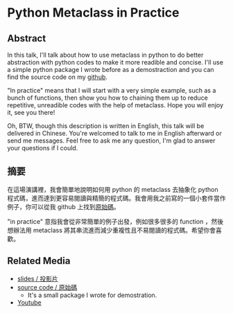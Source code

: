 # Python Metaclass in Practice

## Abstract

In this talk, I'll talk about how to use metaclass in python to do better abstraction with python codes to make it more readible and concise. I'll use a simple python package I wrote before as a demostraction and you can find the source code on my [github](https://github.com/dboyliao/pypeup). 

"In practice" means that I will start with a very simple example, such as a bunch of functions, then show you how to chaining them up to reduce repetitive, unreadible codes with the help of metaclass. Hope you will enjoy it, see you there! 

Oh, BTW, though this description is written in English, this talk will be delivered in Chinese. You're welcomed to talk to me in English afterward or send me messages. Feel free to ask me any question, I'm glad to answer your questions if I could. 


## 摘要

在這場演講裡，我會簡單地說明如何用 python 的 metaclass 去抽象化 python 程式碼，進而達到更容易閱讀與精簡的程式碼。我會用我之前寫的一個小套件當作例子，你可以從我 github 上找到[原始碼](https://github.com/dboyliao/pypeup)。 

"in practice" 意指我會從非常簡單的例子出發，例如很多很多的 function ，然後想辦法用 metaclass 將其串流進而減少重複性且不易閱讀的程式碼。希望你會喜歡。 


## Related Media

- [slides / 投影片](https://github.com/TaiwanRUserGroup/MLDMMonday/raw/feature/201611/meetup/2016/11/Python_Metaclass_in_Practice/MLDM_Python_Metaclass_in_Practice.pdf)
- [source code / 原始碼](https://github.com/dboyliao/pypeup)
    - It's a small package I wrote for demostration.
- [Youtube](https://www.youtube.com/watch?v=G7T_CmMiqPk)
